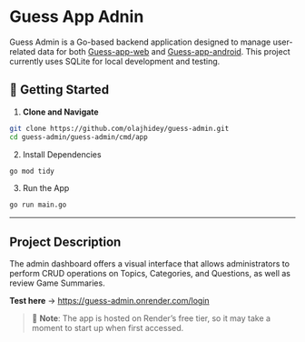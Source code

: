 # Guess App Adnin 
Guess Admin is a Go-based backend application designed to manage user-related data for both [Guess-app-web]() and [Guess-app-android](https://github.com/olajhidey/guess-app-android.git). This project currently uses SQLite for local development and testing.

## 🚀 Getting Started

1. **Clone and Navigate**
```bash
git clone https://github.com/olajhidey/guess-admin.git
cd guess-admin/guess-admin/cmd/app
```
2. Install Dependencies
```bash
go mod tidy
```
3. Run the App
```bash
go run main.go
```
---

## Project Description 

The admin dashboard offers a visual interface that allows administrators to perform CRUD operations on Topics, Categories, and Questions, as well as review Game Summaries.

**Test here** -> https://guess-admin.onrender.com/login

> 🚨 **Note**: The app is hosted on Render’s free tier, so it may take a moment to start up when first accessed.


